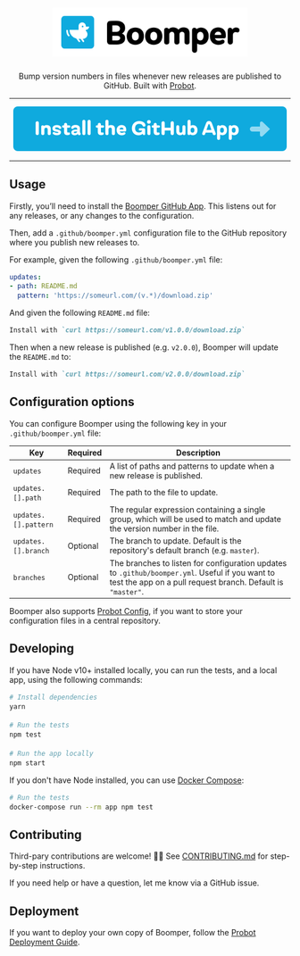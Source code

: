 <h1 align="center">
  <img src="design/logo.svg" alt="Boomper Logo" width="350" />
</h1>

<p align="center">Bump version numbers in files whenever new releases are published to GitHub. Built with <a href="https://github.com/probot/probot">Probot</a>.</p>

---

<p align="center"><a href="https://github.com/apps/boomper"><img src="design/install-button.svg" alt="Install the GitHub App" /></a></p>

---

## Usage

Firstly, you’ll need to install the [Boomper GitHub App](https://github.com/apps/boomper). This listens out for any releases, or any changes to the configuration.

Then, add a `.github/boomper.yml` configuration file to the GitHub repository where you publish new releases to.

For example, given the following `.github/boomper.yml` file:

```yml
updates:
- path: README.md
  pattern: 'https://someurl.com/(v.*)/download.zip'
```

And given the following `README.md` file:

```markdown
Install with `curl https://someurl.com/v1.0.0/download.zip`
```

Then when a new release is published (e.g. `v2.0.0`), Boomper will update the `README.md` to:

```markdown
Install with `curl https://someurl.com/v2.0.0/download.zip`
```

## Configuration options

You can configure Boomper using the following key in your `.github/boomper.yml` file:

|Key|Required|Description|
|-|-|-|
|`updates`|Required|A list of paths and patterns to update when a new release is published.|
|`updates.[].path`|Required|The path to the file to update.|
|`updates.[].pattern`|Required|The regular expression containing a single group, which will be used to match and update the version number in the file.|
|`updates.[].branch`|Optional|The branch to update. Default is the repository's default branch (e.g. `master`).|
|`branches`|Optional|The branches to listen for configuration updates to `.github/boomper.yml`. Useful if you want to test the app on a pull request branch. Default is `"master"`.|

Boomper also supports [Probot Config](https://github.com/probot/probot-config), if you want to store your configuration files in a central repository.

## Developing

If you have Node v10+ installed locally, you can run the tests, and a local app, using the following commands:

```sh
# Install dependencies
yarn

# Run the tests
npm test

# Run the app locally
npm start
```

If you don't have Node installed, you can use [Docker Compose](https://docs.docker.com/compose/):

```sh
# Run the tests
docker-compose run --rm app npm test
```

## Contributing

Third-pary contributions are welcome! 🙏🏼 See [CONTRIBUTING.md](CONTRIBUTING.md) for step-by-step instructions.

If you need help or have a question, let me know via a GitHub issue.

## Deployment

If you want to deploy your own copy of Boomper, follow the [Probot Deployment Guide](https://probot.github.io/docs/deployment/).
